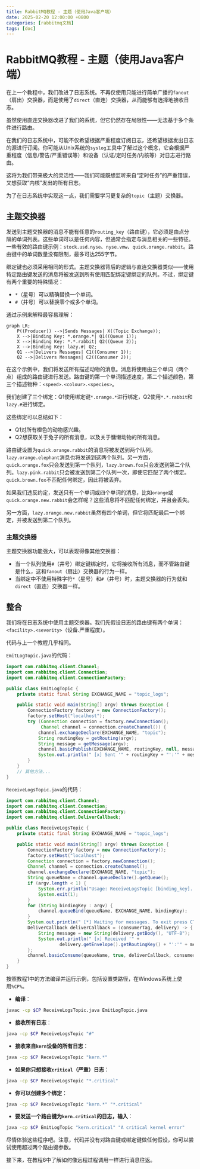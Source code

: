 ```yaml
---
title: RabbitMQ教程 - 主题（使用Java客户端）
date: 2025-02-20 12:00:00 +0800
categories: [rabbitmq文档]
tags: [doc]
---
```

# RabbitMQ教程 - 主题（使用Java客户端）
在上一个教程中，我们改进了日志系统。不再仅使用只能进行简单广播的`fanout`（扇出）交换器，而是使用了`direct`（直连）交换器，从而能够有选择地接收日志。

虽然使用直连交换器改进了我们的系统，但它仍然存在局限性——无法基于多个条件进行路由。

在我们的日志系统中，可能不仅希望根据严重程度订阅日志，还希望根据发出日志的源进行订阅。你可能从Unix系统的`syslog`工具中了解过这个概念，它会根据严重程度（信息/警告/严重错误等）和设备（认证/定时任务/内核等）对日志进行路由。

这将为我们带来极大的灵活性——我们可能既想监听来自“定时任务”的严重错误，又想获取“内核”发出的所有日志。

为了在日志系统中实现这一点，我们需要学习更复杂的`topic`（主题）交换器。
## 主题交换器
发送到主题交换器的消息不能有任意的`routing_key`（路由键），它必须是由点分隔的单词列表。这些单词可以是任何内容，但通常会指定与消息相关的一些特征。一些有效的路由键示例：`stock.usd.nyse`、`nyse.vmw`、`quick.orange.rabbit`。路由键中的单词数量没有限制，最多可达255字节。

绑定键也必须采用相同的形式。主题交换器背后的逻辑与直连交换器类似——使用特定路由键发送的消息将被发送到所有使用匹配绑定键绑定的队列。不过，绑定键有两个重要的特殊情况：
- `*`（星号）可以精确替换一个单词。
- `#`（井号）可以替换零个或多个单词。

通过示例来解释最容易理解：
```mermaid
graph LR;
    P((Producer)) -->|Sends Messages| X((Topic Exchange));
    X -->|Binding Key: *.orange.*| Q1((Queue 1));
    X -->|Binding Key: *.*.rabbit| Q2((Queue 2));
    X -->|Binding Key: lazy.#| Q2;
    Q1 -->|Delivers Messages| C1((Consumer 1));
    Q2 -->|Delivers Messages| C2((Consumer 2));
```
在这个示例中，我们将发送所有描述动物的消息。消息将使用由三个单词（两个点）组成的路由键进行发送。路由键的第一个单词描述速度，第二个描述颜色，第三个描述物种：`<speed>.<colour>.<species>`。

我们创建了三个绑定：Q1使用绑定键`*.orange.*`进行绑定，Q2使用`*.*.rabbit`和`lazy.#`进行绑定。

这些绑定可以总结如下：
- Q1对所有橙色的动物感兴趣。
- Q2想获取关于兔子的所有消息，以及关于慵懒动物的所有消息。

路由键设置为`quick.orange.rabbit`的消息将被发送到两个队列。`lazy.orange.elephant`消息也将发送到这两个队列。另一方面，`quick.orange.fox`只会发送到第一个队列，`lazy.brown.fox`只会发送到第二个队列。`lazy.pink.rabbit`只会被发送到第二个队列一次，即使它匹配了两个绑定。`quick.brown.fox`不匹配任何绑定，因此将被丢弃。

如果我们违反约定，发送只有一个单词或四个单词的消息，比如`orange`或`quick.orange.new.rabbit`会怎样呢？这些消息将不匹配任何绑定，并且会丢失。

另一方面，`lazy.orange.new.rabbit`虽然有四个单词，但它将匹配最后一个绑定，并被发送到第二个队列。
### 主题交换器
主题交换器功能强大，可以表现得像其他交换器：
- 当一个队列使用`#`（井号）绑定键绑定时，它将接收所有消息，而不管路由键是什么，这和`fanout`（扇出）交换器的行为一样。
- 当绑定中不使用特殊字符`*`（星号）和`#`（井号）时，主题交换器的行为就和`direct`（直连）交换器一样。
## 整合
我们将在日志系统中使用主题交换器。我们先假设日志的路由键有两个单词：`<facility>.<severity>`（设备.严重程度）。

代码与上一个教程几乎相同。

`EmitLogTopic.java`的代码：
```java
import com.rabbitmq.client.Channel;
import com.rabbitmq.client.Connection;
import com.rabbitmq.client.ConnectionFactory;

public class EmitLogTopic {
    private static final String EXCHANGE_NAME = "topic_logs";

    public static void main(String[] argv) throws Exception {
        ConnectionFactory factory = new ConnectionFactory();
        factory.setHost("localhost");
        try (Connection connection = factory.newConnection();
             Channel channel = connection.createChannel()) {
            channel.exchangeDeclare(EXCHANGE_NAME, "topic");
            String routingKey = getRouting(argv);
            String message = getMessage(argv);
            channel.basicPublish(EXCHANGE_NAME, routingKey, null, message.getBytes("UTF-8"));
            System.out.println(" [x] Sent '" + routingKey + "':'" + message + "'");
        }
    }
    // 其他方法...
}
```
`ReceiveLogsTopic.java`的代码：
```java
import com.rabbitmq.client.Channel;
import com.rabbitmq.client.Connection;
import com.rabbitmq.client.ConnectionFactory;
import com.rabbitmq.client.DeliverCallback;

public class ReceiveLogsTopic {
    private static final String EXCHANGE_NAME = "topic_logs";

    public static void main(String[] argv) throws Exception {
        ConnectionFactory factory = new ConnectionFactory();
        factory.setHost("localhost");
        Connection connection = factory.newConnection();
        Channel channel = connection.createChannel();
        channel.exchangeDeclare(EXCHANGE_NAME, "topic");
        String queueName = channel.queueDeclare().getQueue();
        if (argv.length < 1) {
            System.err.println("Usage: ReceiveLogsTopic [binding_key]...");
            System.exit(1);
        }
        for (String bindingKey : argv) {
            channel.queueBind(queueName, EXCHANGE_NAME, bindingKey);
        }
        System.out.println(" [*] Waiting for messages. To exit press CTRL+C");
        DeliverCallback deliverCallback = (consumerTag, delivery) -> {
            String message = new String(delivery.getBody(), "UTF-8");
            System.out.println(" [x] Received '" +
                    delivery.getEnvelope().getRoutingKey() + "':'" + message + "'");
        };
        channel.basicConsume(queueName, true, deliverCallback, consumerTag -> { });
    }
}
```
按照教程1中的方法编译并运行示例，包括设置类路径，在Windows系统上使用`%CP%`。
- **编译**：
```bash
javac -cp $CP ReceiveLogsTopic.java EmitLogTopic.java
```
- **接收所有日志**：
```bash
java -cp $CP ReceiveLogsTopic "#"
```
- **接收来自`kern`设备的所有日志**：
```bash
java -cp $CP ReceiveLogsTopic "kern.*"
```
- **如果你只想接收`critical`（严重）日志**：
```bash
java -cp $CP ReceiveLogsTopic "*.critical"
```
- **你可以创建多个绑定**：
```bash
java -cp $CP ReceiveLogsTopic "kern.*" "*.critical"
```
- **要发送一个路由键为`kern.critical`的日志，输入**：
```bash
java -cp $CP EmitLogTopic "kern.critical" "A critical kernel error"
```
尽情体验这些程序吧。注意，代码并没有对路由键或绑定键做任何假设，你可以尝试使用超过两个路由键参数。

接下来，在教程6中了解如何像远程过程调用一样进行消息往返。 